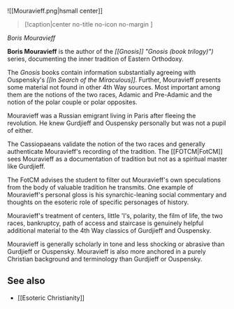 
![[Mouravieff.png|hsmall center]]
> [!caption|center no-title no-icon no-margin ]
> 
_Boris Mouravieff_

**Boris Mouravieff** is the author of the _[[Gnosis]] "Gnosis (book trilogy)")_ series, documenting the inner tradition of Eastern Orthodoxy.

The _Gnosis_ books contain information substantially agreeing with Ouspensky's _[[In Search of the Miraculous]]_. Further, Mouravieff presents some material not found in other 4th Way sources. Most important among them are the notions of the two races, Adamic and Pre-Adamic and the notion of the polar couple or polar opposites.

Mouravieff was a Russian emigrant living in Paris after fleeing the revolution. He knew Gurdjieff and Ouspensky personally but was not a pupil of either.

The Cassiopaeans validate the notion of the two races and generally authenticate Mouravieff's recording of the tradition. The [[FOTCM|FotCM]] sees Mouravieff as a documentation of tradition but not as a spiritual master like Gurdjieff.

The FotCM advises the student to filter out Mouravieff's own speculations from the body of valuable tradition he transmits. One example of Mouravieff's personal gloss is his synarchic-leaning social commentary and thoughts on the esoteric role of specific personages of history.

Mouravieff's treatment of centers, little 'I's, polarity, the film of life, the two races, bankruptcy, path of access and staircase is genuinely helpful additional material to the 4th Way classics of Gurdjieff and Ouspensky.

Mouravieff is generally scholarly in tone and less shocking or abrasive than Gurdjieff or Ouspensky. Mouravieff is also more anchored in a purely Christian background and terminology than Gurdjieff or Ouspensky.

See also
--------

*   [[Esoteric Christianity]]